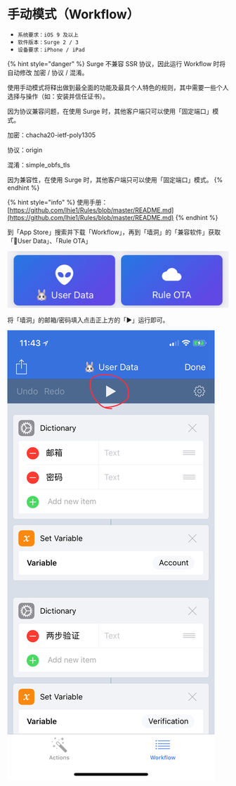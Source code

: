 # 手动模式（Workflow）

* `系统要求：iOS 9 及以上`
* `软件版本：Surge 2 / 3`
* `设备要求：iPhone / iPad`



{% hint style="danger" %}
Surge 不兼容 SSR 协议，因此运行 Workflow 时将自动修改 加密 / 协议 / 混淆。

使用手动模式将释出做到最全面的功能及最具个人特色的规则，其中需要一些个人选择与操作（如：安装并信任证书）。

因为协议兼容问题，在使用 Surge 时，其他客户端只可以使用「固定端口」模式。

加密：chacha20-ietf-poly1305

协议：origin

混淆：simple\_obfs\_tls

因为兼容性，在使用 Surge 时，其他客户端只可以使用「固定端口」模式。
{% endhint %}



{% hint style="info" %}
使用手册：[https://github.com/lhie1/Rules/blob/master/README.md](https://github.com/lhie1/Rules/blob/master/README.md)
{% endhint %}



到「App Store」搜索并下载「Workflow」，再到「墙洞」的「兼容软件」获取「🐰User Data」、「Rule OTA」

![](../../../.gitbook/assets/img_1e0d35103d5e-1.jpeg)

将「墙洞」的邮箱/密码填入点击正上方的「▶️」运行即可。

![](../../../.gitbook/assets/img_00cb547f6542-1.jpeg)

